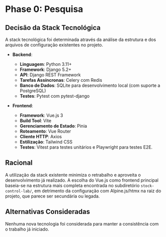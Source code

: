 # Phase 0: Pesquisa

## Decisão da Stack Tecnológica

A stack tecnológica foi determinada através da análise da estrutura e dos arquivos de configuração existentes no projeto.

- **Backend**:
  - **Linguagem**: Python 3.11+
  - **Framework**: Django 5.2+
  - **API**: Django REST Framework
  - **Tarefas Assíncronas**: Celery com Redis
  - **Banco de Dados**: SQLite para desenvolvimento local (com suporte a PostgreSQL)
  - **Testes**: Pytest com pytest-django

- **Frontend**:
  - **Framework**: Vue.js 3
  - **Build Tool**: Vite
  - **Gerenciamento de Estado**: Pinia
  - **Roteamento**: Vue Router
  - **Cliente HTTP**: Axios
  - **Estilização**: Tailwind CSS
  - **Testes**: Vitest para testes unitários e Playwright para testes E2E.

## Racional

A utilização da stack existente minimiza o retrabalho e aproveita o desenvolvimento já realizado. A escolha do Vue.js como frontend principal baseia-se na estrutura mais completa encontrada no subdiretório `stock-control-lab/`, em detrimento da configuração com Alpine.js/htmx na raiz do projeto, que parece ser secundária ou legada.

## Alternativas Consideradas

Nenhuma nova tecnologia foi considerada para manter a consistência com o trabalho já iniciado.
